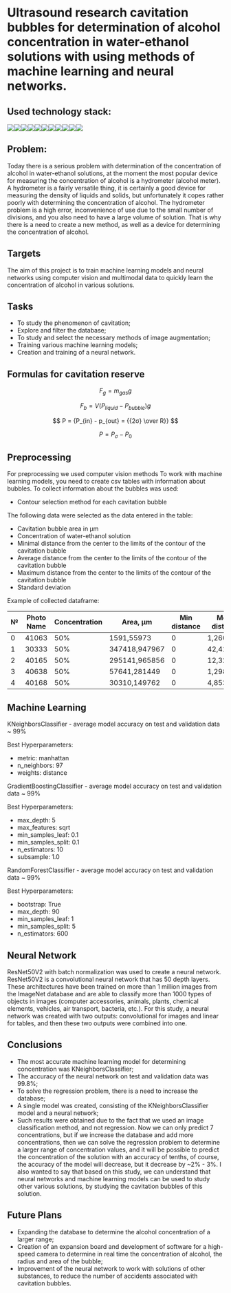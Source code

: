 # Ultrasound research cavitation bubbles for determination of alcohol concentration in water-ethanol solutions with using methods of machine learning and neural networks.

## Used technology stack:

<img src="https://img.shields.io/badge/PYTHON-black?style=for-the-badge&logo=python&logoColor=gold"/><img src="https://img.shields.io/badge/TENSORFLOW-black?style=for-the-badge&logo=TensorFLow&logoColor=orange"/><img src="https://img.shields.io/badge/OPENCV-black?style=for-the-badge&logo=OpenCV&logoColor=green"/><img src="https://img.shields.io/badge/SKLEARN-black?style=for-the-badge&logo=scikit-learn&logoColor=blue"/><img src="https://img.shields.io/badge/JUPYTER-black?style=for-the-badge&logo=jupyter&logoColor=orange"/><img src="https://img.shields.io/badge/LINUX-black?style=for-the-badge&logo=linux&logoColor=yellow"/><img src="https://img.shields.io/badge/GIT-black?style=for-the-badge&logo=git&logoColor=orange"/><img src="https://img.shields.io/badge/NUMPY-black?style=for-the-badge&logo=NumPy&logoColor=013243"/><img src="https://img.shields.io/badge/PANDAS-black?style=for-the-badge&logo=Pandas&logoColor=pink"/><img src="https://img.shields.io/badge/VSC-black?style=for-the-badge&logo=Visual Studio Code&logoColor=007ACC"/><img src="https://img.shields.io/badge/GITHUB-black?style=for-the-badge&logo=GitHub&logoColor=white"/>

## Problem:

Today there is a serious problem with determination of the concentration of alcohol in water-ethanol solutions, at the moment the most popular device for measuring the concentration of alcohol is a hydrometer (alcohol meter). A hydrometer is a fairly versatile thing, it is certainly a good device for measuring the density of liquids and solids, but unfortunately it copes rather poorly with determining the concentration of alcohol. The hydrometer problem is a high error, inconvenience of use due to the small number of divisions, and you also need to have a large volume of solution. That is why there is a need to create a new method, as well as a device for determining the concentration of alcohol.

## Targets

The aim of this project is to train machine learning models and neural networks using computer vision and multimodal data to quickly learn the concentration of alcohol in various solutions.

## Tasks

- To study the phenomenon of cavitation;
- Explore and filter the database;
- To study and select the necessary methods of image augmentation;
- Training various machine learning models;
- Creation and training of a neural network.

## Formulas for cavitation reserve

$$
F_g = {m_{gas}g}
$$

$$
F_b = {V(P_{liquid} - P_{bubble})g}
$$

$$
P = {P_{in} - p_{out} = {{2σ} \over R}}
$$

$$
P = {P_σ - P_0}
$$

## Preprocessing

For preprocessing we used computer vision methods
To work with machine learning models, you need to create csv tables with information about bubbles.
To collect information about the bubbles was used:

- Contour selection method for each cavitation bubble

The following data were selected as the data entered in the table:

- Cavitation bubble area in µm
- Concentration of water-ethanol solution
- Minimal distance from the center to the limits of the contour of the cavitation bubble
- Average distance from the center to the limits of the contour of the cavitation bubble
- Maximum distance from the center to the limits of the contour of the cavitation bubble
- Standard deviation

Example of collected dataframe:

| №   | Photo Name | Concentration | Area, µm      | Min distance | Mean distance | Max distance | Standart Deviation |
| --- | ---------- | ------------- | ------------- | ------------ | ------------- | ------------ | ------------------ |
| 0   | 41063      | 50%           | 1591,55973    | 0            | 1,2600        | 3            | 0,844038           |
| 1   | 30333      | 50%           | 347418,947967 | 0            | 42,416164     | 77           | 21,222681          |
| 2   | 40165      | 50%           | 295141,965856 | 0            | 12,321006     | 21           | 4,952039           |
| 3   | 40638      | 50%           | 57641,281449  | 0            | 1,298611      | 3            | 1,034676           |
| 4   | 40168      | 50%           | 30310,149762  | 0            | 4,853881      | 9            | 2,306754           |

## Maсhine Learning

KNeighborsClassifier - average model accuracy on test and validation data ~ 99%

Best Hyperparameters:

- metric: manhattan
- n_neighbors: 97
- weights: distance

GradientBoostingClassifier - average model accuracy on test and validation data ~ 99%

Best Hyperparameters:

- max_depth: 5
- max_features: sqrt
- min_samples_leaf: 0.1
- min_samples_split: 0.1
- n_estimators: 10
- subsample: 1.0

RandomForestClassifier - average model accuracy on test and validation data ~ 99%

Best Hyperparameters:

- bootstrap: True
- max_depth: 90
- min_samples_leaf: 1
- min_samples_split: 5
- n_estimators: 600

## Neural Network

ResNet50V2 with batch normalization was used to create a neural network. ResNet50V2 is a convolutional neural network that has 50 depth layers. These architectures have been trained on more than 1 million images from the ImageNet database and are able to classify more than 1000 types of objects in images (computer accessories, animals, plants, chemical elements, vehicles, air transport, bacteria, etc.). For this study, a neural network was created with two outputs: convolutional for images and linear for tables, and then these two outputs were combined into one.

## Сonclusions

- The most accurate machine learning model for determining concentration was KNeighborsClassifier;
- The accuracy of the neural network on test and validation data was 99.8%;
- To solve the regression problem, there is a need to increase the database;
- A single model was created, consisting of the KNeighborsClassifier model and a neural network;
- Such results were obtained due to the fact that we used an image classification method, and not regression. Now we can only predict 7 concentrations, but if we increase the database and add more concentrations, then we can solve the regression problem to determine a larger range of concentration values, and it will be possible to predict the concentration of the solution with an accuracy of tenths, of course, the accuracy of the model will decrease, but it decrease by ~2% - 3%. I also wanted to say that based on this study, we can understand that neural networks and machine learning models can be used to study other various solutions, by studying the cavitation bubbles of this solution.

## Future Plans

- Expanding the database to determine the alcohol concentration of a larger range;
- Creation of an expansion board and development of software for a high-speed camera to determine in real time the concentration of alcohol, the radius and area of the bubble;
- Improvement of the neural network to work with solutions of other substances, to reduce the number of accidents associated with cavitation bubbles.

